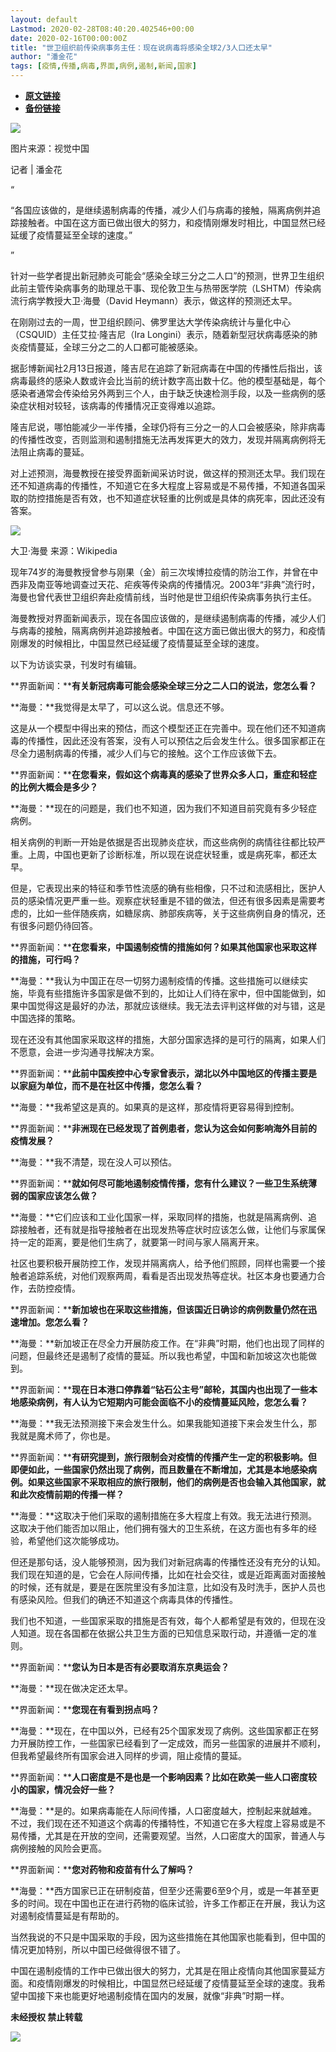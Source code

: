 ```yaml
---
layout: default
Lastmod: 2020-02-28T08:40:20.402546+00:00
date: 2020-02-16T00:00:00Z
title: "世卫组织前传染病事务主任：现在说病毒将感染全球2/3人口还太早"
author: "潘金花"
tags: [疫情,传播,病毒,界面,病例,遏制,新闻,国家]
---
```


* [**原文链接**](http://mp.weixin.qq.com/s?__biz=MjM5NTE0ODc2Nw==&mid=2650463485&idx=2&sn=957670422acd06d8ba95a6cdb4e826c6&chksm=bef29a4d8985135b5c0b984418e007e769a263e2d0fae47bc26fe5902709c25c91b2c6b98982#rd)
* [**备份链接**](http://archive.today/u9NXw)


![](/images/post/813aafd1a823992ffea01e0c1c0c1ba0.jpg)

图片来源：视觉中国

记者 | 潘金花

“

  

“各国应该做的，是继续遏制病毒的传播，减少人们与病毒的接触，隔离病例并追踪接触者。中国在这方面已做出很大的努力，和疫情刚爆发时相比，中国显然已经延缓了疫情蔓延至全球的速度。”

  

”

针对一些学者提出新冠肺炎可能会“感染全球三分之二人口”的预测，世界卫生组织此前主管传染病事务的助理总干事、现伦敦卫生与热带医学院（LSHTM）传染病流行病学教授大卫·海曼（David Heymann）表示，做这样的预测还太早。  

在刚刚过去的一周，世卫组织顾问、佛罗里达大学传染病统计与量化中心（CSQUID）主任艾拉·隆吉尼（Ira Longini）表示，随着新型冠状病毒感染的肺炎疫情蔓延，全球三分之二的人口都可能被感染。

据彭博新闻社2月13日报道，隆吉尼在追踪了新冠病毒在中国的传播性后指出，该病毒最终的感染人数或许会比当前的统计数字高出数十亿。他的模型基础是，每个感染者通常会传染给另外两到三个人，由于缺乏快速检测手段，以及一些病例的感染症状相对较轻，该病毒的传播情况正变得难以追踪。

隆吉尼说，哪怕能减少一半传播，全球仍将有三分之一的人口会被感染，除非病毒的传播性改变，否则监测和遏制措施无法再发挥更大的效力，发现并隔离病例将无法阻止病毒的蔓延。

对上述预测，海曼教授在接受界面新闻采访时说，做这样的预测还太早。我们现在还不知道病毒的传播性，不知道它在多大程度上容易或是不易传播，不知道各国采取的防控措施是否有效，也不知道症状轻重的比例或是具体的病死率，因此还没有答案。

![](/images/post/3190212837765065729ea3fa5a9e5b63.jpg)

大卫·海曼 来源：Wikipedia

现年74岁的海曼教授曾参与刚果（金）前三次埃博拉疫情的防治工作，并曾在中西非及南亚等地调查过天花、疟疾等传染病的传播情况。2003年“非典”流行时，海曼也曾代表世卫组织奔赴疫情前线，当时他是世卫组织传染病事务执行主任。

海曼教授对界面新闻表示，现在各国应该做的，是继续遏制病毒的传播，减少人们与病毒的接触，隔离病例并追踪接触者。中国在这方面已做出很大的努力，和疫情刚爆发的时候相比，中国显然已经延缓了疫情蔓延至全球的速度。

以下为访谈实录，刊发时有编辑。

**界面新闻：****有关新冠病毒可能会感染全球三分之二人口的说法，您怎么看？**

**海曼：**我觉得是太早了，可以这么说。信息还不够。

这是从一个模型中得出来的预估，而这个模型还正在完善中。现在他们还不知道病毒的传播性，因此还没有答案，没有人可以预估之后会发生什么。很多国家都正在尽全力遏制病毒的传播，减少人们与它的接触。这个工作应该做下去。

**界面新闻：****在您看来，假如这个病毒真的感染了世界众多人口，重症和轻症的比例大概会是多少？**

**海曼：**现在的问题是，我们也不知道，因为我们不知道目前究竟有多少轻症病例。

相关病例的判断一开始是依据是否出现肺炎症状，而这些病例的病情往往都比较严重。上周，中国也更新了诊断标准，所以现在说症状轻重，或是病死率，都还太早。

但是，它表现出来的特征和季节性流感的确有些相像，只不过和流感相比，医护人员的感染情况更严重一些。观察症状轻重是不错的做法，但还有很多因素是需要考虑的，比如一些伴随疾病，如糖尿病、肺部疾病等，关于这些病例自身的情况，还有很多问题仍待回答。

**界面新闻：****在您看来，中国遏制疫情的措施如何？如果其他国家也采取这样的措施，可行吗？**

**海曼：**我认为中国正在尽一切努力遏制疫情的传播。这些措施可以继续实施，毕竟有些措施许多国家是做不到的，比如让人们待在家中，但中国能做到，如果中国觉得这是最好的办法，那就应该继续。我无法去评判这样做的对与错，这是中国选择的策略。

现在还没有其他国家采取这样的措施，大部分国家选择的是可行的隔离，如果人们不愿意，会进一步沟通寻找解决方案。

**界面新闻：****此前中国疾控中心专家曾表示，湖北以外中国地区的传播主要是以家庭为单位，而不是在社区中传播，您怎么看？**

**海曼：**我希望这是真的。如果真的是这样，那疫情将更容易得到控制。

**界面新闻：****非洲现在已经发现了首例患者，您认为这会如何影响海外目前的疫情发展？**

**海曼：**我不清楚，现在没人可以预估。

**界面新闻：****就如何尽可能地遏制疫情传播，您有什么建议？一些卫生系统薄弱的国家应该怎么做？**

**海曼：**它们应该和工业化国家一样，采取同样的措施，也就是隔离病例、追踪接触者，还有就是指导接触者在出现发热等症状时应该怎么做，让他们与家属保持一定的距离，要是他们生病了，就要第一时间与家人隔离开来。

社区也要积极开展防控工作，发现并隔离病人，给予他们照顾，同样也需要一个接触者追踪系统，对他们观察两周，看看是否出现发热等症状。社区本身也要通力合作，去防控疫情。

**界面新闻：****新加坡也在采取这些措施，但该国近日确诊的病例数量仍然在迅速增加。您怎么看？**

**海曼：**新加坡正在尽全力开展防疫工作。在“非典”时期，他们也出现了同样的问题，但最终还是遏制了疫情的蔓延。所以我也希望，中国和新加坡这次也能做到。

**界面新闻：****现在日本港口停靠着“钻石公主号”邮轮，其国内也出现了一些本地感染病例，有人认为它短期内可能会面临不小的疫情蔓延风险，您怎么看？**

**海曼：**我无法预测接下来会发生什么。如果我能知道接下来会发生什么，那我就是魔术师了，你也是。

**界面新闻：****有研究提到，旅行限制会对疫情的传播产生一定的积极影响。但即便如此，一些国家仍然出现了病例，而且数量在不断增加，尤其是本地感染病例。如果这些国家不采取相应的旅行限制，他们的病例是否也会输入其他国家，就和此次疫情前期的传播一样？**

**海曼：**这取决于他们采取的遏制措施在多大程度上有效。我无法进行预测。这取决于他们能否加以阻止，他们拥有强大的卫生系统，在这方面也有多年的经验，希望他们这次能够成功。

但还是那句话，没人能够预测，因为我们对新冠病毒的传播性还没有充分的认知。我们现在知道的是，它会在人际间传播，比如在社会交往，或是近距离面对面接触的时候，还有就是，要是在医院里没有多加注意，比如没有及时洗手，医护人员也有感染风险。但我们的确还不知道这个病毒具体的传播性。

我们也不知道，一些国家采取的措施是否有效，每个人都希望是有效的，但现在没人知道。现在各国都在依据公共卫生方面的已知信息采取行动，并遵循一定的准则。

**界面新闻：****您认为日本是否有必要取消东京奥运会？**

**海曼：**现在做决定还太早。

**界面新闻：****您现在有看到拐点吗？**

**海曼：**现在，在中国以外，已经有25个国家发现了病例。这些国家都正在努力开展防控工作，一些国家已经看到了一定成效，而另一些国家的进展并不顺利，但我希望最终所有国家会进入同样的步调，阻止疫情的蔓延。

**界面新闻：****人口密度是不是也是一个影响因素？比如在欧美一些人口密度较小的国家，情况会好一些？**

**海曼：**是的。如果病毒能在人际间传播，人口密度越大，控制起来就越难。不过，我们现在还不知道这个病毒的传播特性，不知道它在多大程度上容易或是不易传播，尤其是在开放的空间，还需要观望。当然，人口密度大的国家，普通人与病例接触的风险会更高。

**界面新闻：****您对药物和疫苗有什么了解吗？**

**海曼：**西方国家已正在研制疫苗，但至少还需要6至9个月，或是一年甚至更多的时间。现在中国也正在进行药物的临床试验，许多工作都正在开展，我认为这对遏制疫情蔓延是有帮助的。

当然我说的不只是中国采取的手段，因为这些措施在其他国家也能看到，但中国的情况更加特别，所以中国已经做得很不错了。

中国在遏制疫情的工作中已做出很大的努力，尤其是在阻止疫情向其他国家蔓延方面。和疫情刚爆发的时候相比，中国显然已经延缓了疫情蔓延至全球的速度。我希望中国接下来也能更好地遏制疫情在国内的发展，就像“非典”时期一样。

  

**未经授权 禁止转载**

  

  

![](/images/post/3ef9527fd7edfb43b0c70486c7a956af.jpg)

